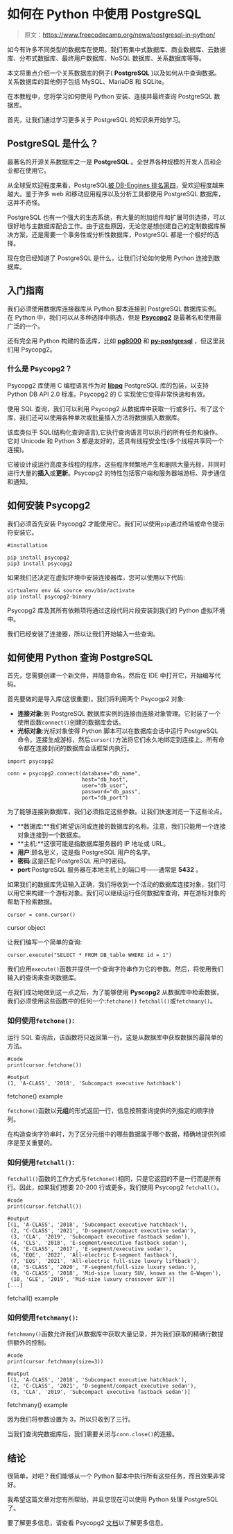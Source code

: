 # 如何在 Python 中使用 PostgreSQL

> 原文：<https://www.freecodecamp.org/news/postgresql-in-python/>

如今有许多不同类型的数据库在使用。我们有集中式数据库、商业数据库、云数据库、分布式数据库、最终用户数据库、NoSQL 数据库、关系数据库等等。

本文将重点介绍一个关系数据库的例子( **PostgreSQL** )以及如何从中查询数据。关系数据库的其他例子包括 MySQL、MariaDB 和 SQLite。

在本教程中，您将学习如何使用 Python 安装、连接并最终查询 PostgreSQL 数据库。

首先，让我们通过学习更多关于 PostgreSQL 的知识来开始学习。

## PostgreSQL 是什么？

最著名的开源关系数据库之一是 **PostgreSQL** 。全世界各种规模的开发人员和企业都在使用它。

从全球受欢迎程度来看，PostgreSQL[被 DB-Engines 排名第四](https://db-engines.com/en/ranking)，受欢迎程度越来越大。鉴于许多 web 和移动应用程序以及分析工具都使用 PostgreSQL 数据库，这并不奇怪。

PostgreSQL 也有一个强大的生态系统，有大量的附加组件和扩展可供选择，可以很好地与主数据库配合工作。由于这些原因，无论您是想创建自己的定制数据库解决方案，还是需要一个事务性或分析性数据库，PostgreSQL 都是一个极好的选择。

现在您已经知道了 PostgreSQL 是什么，让我们讨论如何使用 Python 连接到数据库。

## 入门指南

我们必须使用数据库连接器库从 Python 脚本连接到 PostgreSQL 数据库实例。在 Python 中，我们可以从多种选择中挑选，但是 **[Psycopg2](https://www.psycopg.org/docs/)** 是最著名和使用最广泛的一个。

还有完全用 Python 构建的备选库，比如 **[pg8000](https://github.com/tlocke/pg8000)** 和 **[py-postgresql](https://github.com/python-postgres/fe)** ，但这里我们用 Psycopg2。

### 什么是 Psycopg2？

Psycopg2 库使用 C 编程语言作为对 [**libpq**](https://www.postgresql.org/docs/current/libpq.html) PostgreSQL 库的包装，以支持 Python DB API 2.0 标准。Psycopg2 的 C 实现使它变得非常快速和有效。

使用 SQL 查询，我们可以利用 Psycopg2 从数据库中获取一行或多行。有了这个库，我们还可以使用各种单次或批量插入方法将数据插入数据库。

该库类似于 SQL(结构化查询语言),它执行查询语言可以执行的所有任务和操作。它对 Unicode 和 Python 3 都是友好的，还具有线程安全性(多个线程共享同一个连接)。

它被设计成运行高度多线程的程序，这些程序频繁地产生和删除大量光标，并同时进行大量的**插入**或**更新**。Psycopg2 的特性包括客户端和服务器端游标、异步通信和通知。

## 如何安装 Psycopg2

我们必须首先安装 Psycopg2 才能使用它。我们可以使用`pip`通过终端或命令提示符安装它。

```
#installation

pip install psycopg2
pip3 install psycopg2
```

如果我们还决定在虚拟环境中安装连接器库，您可以使用以下代码:

```
virtualenv env && source env/bin/activate
pip install psycopg2-binary
```

Psycopg2 库及其所有依赖项将通过这段代码片段安装到我们的 Python 虚拟环境中。

我们已经安装了连接器，所以让我们开始输入一些查询。

## 如何使用 Python 查询 PostgreSQL

首先，您需要创建一个新文件，并随意命名。然后在 IDE 中打开它，开始编写代码。

首先要做的是导入库(这很重要)。我们将利用两个 Psycogp2 对象:

*   **连接对象**:到 PostgreSQL 数据库实例的连接由连接对象管理。它封装了一个使用函数`connect()`创建的数据库会话。
*   **光标对象**:光标对象使得 Python 脚本可以在数据库会话中运行 PostgreSQL 命令。连接生成游标，然后`cursor()`方法将它们永久地绑定到连接上。所有命令都在连接封闭的数据库会话框架内执行。

```
import psycopg2

conn = psycopg2.connect(database="db_name",
                        host="db_host",
                        user="db_user",
                        password="db_pass",
                        port="db_port")
```

为了能够连接到数据库，我们必须指定这些参数。让我们快速浏览一下这些论点。

*   **数据库:**我们希望访问或连接的数据库的名称。注意，我们只能用一个连接对象连接到一个数据库。
*   **主机:**这很可能是指数据库服务器的 IP 地址或 URL。
*   **用户**:顾名思义，这是指 PostgreSQL 用户的名字。
*   **密码**:这是匹配 PostgreSQL 用户的密码。
*   **port**:PostgreSQL 服务器在本地主机上的端口号——通常是 **5432** 。

如果我们的数据库凭证输入正确，我们将收到一个活动的数据库连接对象，我们可以用它来构建一个游标对象。我们可以继续运行任何数据库查询，并在游标对象的帮助下检索数据。

```
cursor = conn.cursor()
```

cursor object

让我们编写一个简单的查询:

```
cursor.execute("SELECT * FROM DB_table WHERE id = 1")
```

我们应用`execute()`函数并提供一个查询字符串作为它的参数。然后，将使用我们输入的查询来查询数据库。

在我们成功地做到这一点之后，为了能够使用 **Pyscopg2** 从数据库中检索数据，我们必须使用这些函数中的任何一个:`fetchone()` `fetchall()`或`fetchmany()`。

### 如何使用`fetchone()`:

运行 SQL 查询后，该函数将只返回第一行。这是从数据库中获取数据的最简单的方法。

```
#code
print(cursor.fetchone())

#output
(1, 'A-CLASS', '2018', 'Subcompact executive hatchback')
```

fetchone() example

`fetchone()`函数以**元组**的形式返回一行，信息按照查询提供的列指定的顺序排列。

在构造查询字符串时，为了区分元组中的哪些数据属于哪个数据，精确地提供列顺序是至关重要的。

### 如何使用`fetchall()`:

`fetchall()`函数的工作方式与`fetchone()`相同，只是它返回的不是一行而是所有行。因此，如果我们想要 20-200 行或更多，我们使用 Psycopg2 `fetchall()`。

```
#code
print(cursor.fetchall())

#output
[(1, 'A-CLASS', '2018', 'Subcompact executive hatchback'),
 (2, 'C-CLASS', '2021', 'D-segment/compact executive sedan'),
 (3, 'CLA', '2019', 'Subcompact executive fastback sedan'),
 (4, 'CLS', '2018', 'E-segment/executive fastback sedan'),
 (5, 'E-CLASS', '2017', 'E-segment/executive sedan'),
 (6, 'EQE', '2022', 'All-electric E-segment fastback'),
 (7, 'EQS', '2021', 'All-electric full-size luxury liftback'),
 (8, 'S-CLASS', '2020', 'F-segment/full-size luxury sedan.'),
 (9, 'G-CLASS', '2018', 'Mid-size luxury SUV, known as the G-Wagen'),
 (10, 'GLE', '2019', 'Mid-size luxury crossover SUV')]
[...]
```

fetchall() example

### 如何使用`fetchmany()`:

`fetchmany()`函数允许我们从数据库中获取大量记录，并为我们获取的精确行数提供额外的控制。

```
#code
print(cursor.fetchmany(size=3))

#output
[(1, 'A-CLASS', '2018', 'Subcompact executive hatchback'),
 (2, 'C-CLASS', '2021', 'D-segment/compact executive sedan'),
 (3, 'CLA', '2019', 'Subcompact executive fastback sedan')] 
```

fetchmany() example

因为我们将参数设置为 3，所以只收到了三行。

当我们查询完数据库后，我们需要关闭与`conn.close()`的连接。

## 结论

很简单，对吧？我们能够从一个 Python 脚本中执行所有这些任务，而且效果非常好。

我希望这篇文章对您有所帮助，并且您现在可以使用 Python 处理 PostgreSQL 了。

要了解更多信息，请查看 Psycopg2 [文档](https://www.psycopg.org/docs/)以了解更多信息。